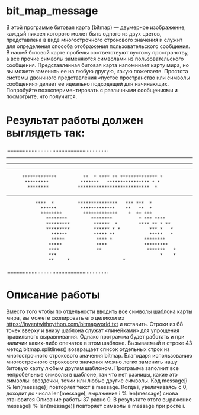 # bit_map_message
В этой программе битовая карта (bitmap) — двумерное изображение, каждый пиксел которого может быть одного из двух цветов, представлена в виде многострочного строкового значения и служит для определения способа отображения пользовательского сообщения. В нашей битовой карте пробелы соответствуют пустому пространству, а все прочие символы заменяются символами из пользовательского сообщения. Представленная битовая карта напоминает карту мира, но вы можете заменить ее на любую другую, какую пожелаете. Простота системы двоичного представления «пустое пространство или символы сообщения» делает ее идеально подходящей для начинающих. Попробуйте поэкспериментировать с различными сообщениями и посмотрите, что получится.

# Результат работы должен выглядеть так:

....................................................................
   **************   *  *** **  *      ******************************
  ********************* ** ** *  * ****************************** *
 **      *****************       ******************************
          *************          **  * **** ** ************** *
           *********            *******   **************** * *
            ********           ***************************  *
   *        * **** ***         *************** ******  ** *
               ****  *         ***************   *** ***  *
                 ******         *************    **   **  *
                 ********        *************    *  ** ***
                   ********         ********          * *** ****
                   *********         ******  *        **** ** * **
                   *********         ****** * *           *** *   *
                     ******          ***** **             *****   *
                     *****            **** *            ********
                    *****             ****              *********
                    ****              **                 *******   *
                    ***                                       *    *
                    **     *                    *
....................................................................

# Описание работы
Вместо того чтобы по отдельности вводить все символы шаблона карты мира, вы можете скопировать его целиком из https://inventwithpython.com/bitmapworld.txt и вставить. Строки из 68 точек вверху и внизу шаблона служат «линейками» для упрощения правильного выравнивания. Однако программа будет работать и при наличии каких-либо опечаток в этом шаблоне.
Вызываемый в строке 43 метод bitmap.splitlines() возвращает список отдельных строк из многострочного строкового значения bitmap. Благодаря использованию многострочного строкового значения можно легко заменить нашу битовую карту любым другим шаблоном. Программа заполнит все непробельные символы в шаблоне, так что нет разницы, какие это символы: звездочки, точки или любые другие символы.
Код message[i % len(message)] повторяет текст в message. Когда i, увеличиваясь с 0, доходит до числа len(message), выражение i % len(message) снова становится
Описание работы 37
равно 0. В результате этого выражение message[i % len(message)] повторяет символы в message при росте i.

